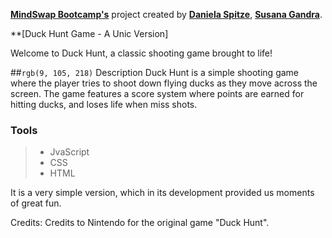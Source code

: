 **[MindSwap Bootcamp's](https://mindswap.academy/)** project
created by **[Daniela Spitze](https://github.com/DaniSpitzer/)**,
**[Susana Gandra](https://github.com/susanagandra/)**.


**[Duck Hunt Game - A Unic Version]

Welcome to Duck Hunt, a classic shooting game brought to life!

##`rgb(9, 105, 218)` Description
Duck Hunt is a simple shooting game where the player tries to shoot down flying ducks as they move across the screen. The game features a score system where points are earned for hitting ducks, and loses life when miss shots.

### Tools

> - JvaScript
> - CSS
> - HTML


It is a very simple version, which in its development provided us moments of great fun.

Credits:
Credits to Nintendo for the original game "Duck Hunt".
